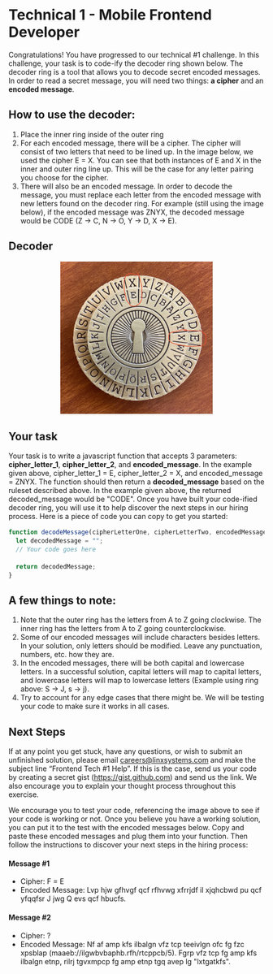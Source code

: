 
# Technical 1 - Mobile Frontend Developer
Congratulations! You have progressed to our technical #1 challenge. In this challenge, your task is to code-ify the decoder ring shown below. The decoder ring is a tool that allows you to decode secret encoded messages. In order to read a secret message, you will need two things: **a cipher** and an **encoded message**.

## How to use the decoder:
1. Place the inner ring inside of the outer ring
2. For each encoded message, there will be a cipher. The cipher will consist of two letters that need to be lined up. In the image below, we used the cipher E = X. You can see that both instances of E and X in the inner and outer ring line up. This will be the case for any letter pairing you choose for the cipher.
3. There will also be an encoded message. In order to decode the message, you must replace each letter from the encoded message with new letters found on the decoder ring. For example (still using the image below), if the encoded message was ZNYX, the decoded message would be CODE (Z → C, N → O, Y → D, X → E).

## Decoder
<p style="text-align: center">
  <img alt="decoder" src="./assets/Decoder.jpg" style="width: 300px; height: 300px"/>
</p>

## Your task
Your task is to write a javascript function that accepts 3 parameters: **cipher_letter_1**, **cipher_letter_2**, and **encoded_message**. In the example given above, cipher_letter_1 = E, cipher_letter_2 = X, and encoded_message = ZNYX. The function should then return a **decoded_message** based on the ruleset described above. In the example given above, the returned decoded_message would be "CODE". Once you have built your code-ified decoder ring, you will use it to help discover the next steps in our hiring process. Here is a piece of code you can copy to get you started:

```javascript
function decodeMessage(cipherLetterOne, cipherLetterTwo, encodedMessage) {
  let decodedMessage = "";
  // Your code goes here
  
  return decodedMessage;
}
```

## A few things to note:
1. Note that the outer ring has the letters from A to Z going clockwise. The inner ring has the letters from A to Z going counterclockwise.
2. Some of our encoded messages will include characters besides letters. In your solution, only letters should be modified. Leave any punctuation, numbers, etc. how they are.
3. In the encoded messages, there will be both capital and lowercase letters. In a successful solution, capital letters will map to capital letters, and lowercase letters will map to lowercase letters (Example using ring above: S → J, s → j).
4. Try to account for any edge cases that there might be. We will be testing your code to make sure it works in all cases.

## Next Steps
If at any point you get stuck, have any questions, or wish to submit an unfinished solution, please email careers@linxsystems.com and make the subject line “Frontend Tech #1 Help”. If this is the case, send us your code by creating a secret gist (https://gist.github.com) and send us the link. We also encourage you to explain your thought process throughout this exercise.

We encourage you to test your code, referencing the image above to see if your code is working or not. Once you believe you have a working solution, you can put it to the test with the encoded messages below. Copy and paste these encoded messages and plug them into your function. Then follow the instructions to discover your next steps in the hiring process:

#### Message #1
- Cipher: F = E
- Encoded Message: Lvp hjw gfhvgf qcf rfhvwg xfrrjdf il xjqhcbwd pu qcf yfqqfsr J jwg Q evs qcf hbucfs.

#### Message #2
- Cipher: ?
- Encoded Message: Nf af amp kfs ilbalgn vfz tcp teeivlgn ofc fg fzc xpsblap (maaeb://ilgwbvbaphb.rfh/rtcppcb/5). Fgrp vfz tcp fg amp kfs ilbalgn etnp, rilrj tgvxmpcp fg amp etnp tgq avep lg "lxtgatkfs".

